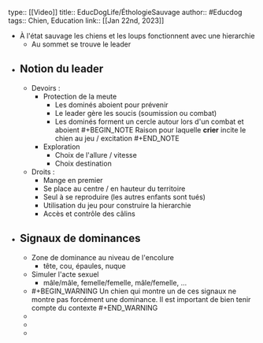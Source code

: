 type:: [[Video]]
title:: EducDogLife/ÉthologieSauvage
author:: #Educdog 
tags:: Chien, Education
link::
[[Jan 22nd, 2023]]

- À l'état sauvage les chiens et les loups fonctionnent avec une hierarchie
	- Au sommet se trouve le leader
- ## Notion du leader
	- Devoirs :
		- Protection de la meute
			- Les dominés aboient pour prévenir
			- Le leader gère les soucis (soumission ou combat)
			- Les dominés forment un cercle autour lors d'un combat et aboient
			  #+BEGIN_NOTE
			  Raison pour laquelle **crier** incite le chien au jeu / excitation
			  #+END_NOTE
		- Exploration
			- Choix de l'allure / vitesse
			- Choix destination
	- Droits :
		- Mange en premier
		- Se place au centre / en hauteur du territoire
		- Seul à se reproduire (les autres enfants sont tués)
		- Utilisation du jeu pour construire la hierarchie
		- Accès et contrôle des câlins
- ## Signaux de dominances
	- Zone de dominance au niveau de l'encolure
		- tête, cou, épaules, nuque
	- Simuler l'acte sexuel
		- mâle/mâle, femelle/femelle, mâle/femelle, ...
	- #+BEGIN_WARNING
	  Un chien qui montre un de ces signaux ne montre pas forcément une dominance. 
	  Il est important de bien tenir compte du contexte
	  #+END_WARNING
	-
	-
	-
